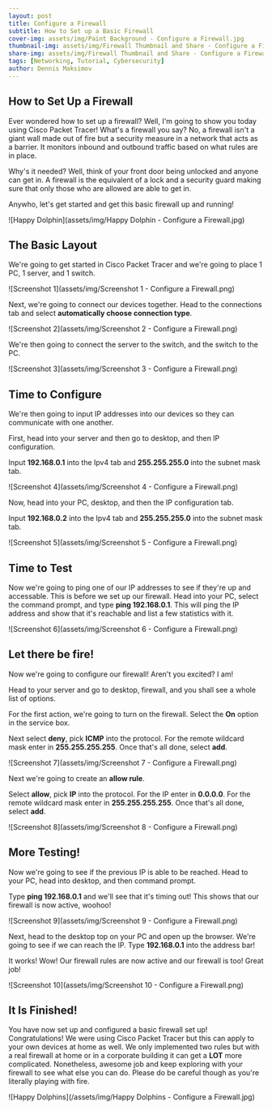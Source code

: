 ```yaml
---
layout: post
title: Configure a Firewall
subtitle: How to Set up a Basic Firewall
cover-img: assets/img/Paint Background - Configure a Firewall.jpg
thumbnail-img: assets/img/Firewall Thumbnail and Share - Configure a Firewall.jpg
share-img: assets/img/Firewall Thumbnail and Share - Configure a Firewall.jpg
tags: [Networking, Tutorial, Cybersecurity]
author: Dennis Maksimov
---
```

## How to Set Up a Firewall

Ever wondered how to set up a firewall? Well, I'm going to show you today using Cisco Packet Tracer! What's a firewall you say? No, a firewall isn't a giant wall made out of fire but a security measure in a network that acts as a barrier. It monitors inbound and outbound traffic based on what rules are in place. 

Why's it needed? Well, think of your front door being unlocked and anyone can get in. A firewall is the equivalent of a lock and a security guard making sure that only those who are allowed are able to get in.

Anywho, let's get started and get this basic firewall up and running!

![Happy Dolphin](assets/img/Happy Dolphin - Configure a Firewall.jpg)

## The Basic Layout

We're going to get started in Cisco Packet Tracer and we're going to place 1 PC, 1 server, and 1 switch.

![Screenshot 1](assets/img/Screenshot 1 - Configure a Firewall.png)

Next, we're going to connect our devices together. Head to the connections tab and select **automatically choose connection type**.

![Screenshot 2](assets/img/Screenshot 2 - Configure a Firewall.png)

 We're then going to connect the server to the switch, and the switch to the PC.

![Screenshot 3](assets/img/Screenshot 3 - Configure a Firewall.png)

## Time to Configure

We're then going to input IP addresses into our devices so they can communicate with one another.

First, head into your server and then go to desktop, and then IP configuration.

Input **192.168.0.1** into the Ipv4 tab and **255.255.255.0** into the subnet mask tab.

![Screenshot 4](assets/img/Screenshot 4 - Configure a Firewall.png)

Now, head into your PC, desktop, and then the IP configuration tab.

Input **192.168.0.2** into the Ipv4 tab and **255.255.255.0** into the subnet mask tab. 

![Screenshot 5](assets/img/Screenshot 5 - Configure a Firewall.png)

## Time to Test

Now we're going to ping one of our IP addresses to see if they're up and accessable. This is before we set up our firewall. Head into your PC, select the command prompt, and type **ping 192.168.0.1**. This will ping the IP address and show that it's reachable and list a few statistics with it.

![Screenshot 6](assets/img/Screenshot 6 - Configure a Firewall.png)

## Let there be fire!

Now we're going to configure our firewall! Aren't you excited? I am!

Head to your server and go to desktop, firewall, and you shall see a whole list of options.

For the first action, we're going to turn on the firewall. Select the **On** option in the service box. 

Next select **deny**, pick **ICMP** into the protocol. For the remote wildcard mask enter in **255.255.255.255**. Once that's all done, select **add**.

![Screenshot 7](assets/img/Screenshot 7 - Configure a Firewall.png)

Next we're going to create an **allow rule**. 

Select **allow**, pick **IP** into the protocol. For the IP enter in **0.0.0.0**. For the remote wildcard mask enter in **255.255.255.255**. Once that's all done, select **add**.

![Screenshot 8](assets/img/Screenshot 8 - Configure a Firewall.png)

## More Testing!

Now we're going to see if the previous IP is able to be reached. Head to your PC, head into desktop, and then command prompt.

Type **ping 192.168.0.1** and we'll see that it's timing out! This shows that our firewall is now active, woohoo!

![Screenshot 9](assets/img/Screenshot 9 - Configure a Firewall.png)

Next, head to the desktop top on your PC and open up the browser. We're going to see if we can reach the IP. Type **192.168.0.1** into the address bar! 

It works! Wow! Our firewall rules are now active and our firewall is too! Great job!

![Screenshot 10](assets/img/Screenshot 10 - Configure a Firewall.png)

## It Is Finished!

You have now set up and configured a basic firewall set up! Congratulations! We were using Cisco Packet Tracer but this can apply to your own devices at home as well. We only implemented two rules but with a real firewall at home or in a corporate building it can get a **LOT** more complicated. Nonetheless, awesome job and keep exploring with your firewall to see what else you can do. Please do be careful though as you're literally playing with fire. 

![Happy Dolphins](/assets/img/Happy Dolphins - Configure a Firewall.jpg)

